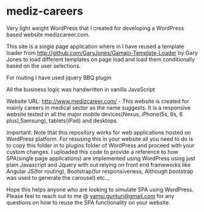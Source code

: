 # mediz-careers
Very light weight WordPress that I created for developing a WordPress based website medizcareer.com. 

This site is a single page application where in I have reused a template loader from http://github.com/GaryJones/Gamajo-Template-Loader by Gary Jones to load different templates on page load and load them conditionally based on the user selections.

For routing I have used jquery BBQ plugin

All the business logic was handwritten in vanilla JavaScript 

Website URL: http://www.medizcareer.com/ - 
This website is created for mainly careers in medical sector as the name suggests. It is a responsive website tested in all the major mobile devices(Nexus, iPhone(5s, 6s, 6 plus),Samsung), tablets(iPad) and desktops.

Important: Note that this repository works for web applications hosted on WordPress platform. For resusing this in your website all you need to do is to copy this folder in to plugins folder of WordPress and proceed with your custom changes. I uploaded this code to provide a reference to how SPA(single page applications) are implemented using WordPress using just plain Javascript and Jquery with out relying on front end frameworks like Angular JS(for routing), Bootstrap(for responsiveness, Although bootstrap was used to generate the carousel) etc..,

Hope this helps anyone who are looking to simulate SPA using WordPress. Please feel to reach out to me @ vamsi.gunturi@gmail.com for any questions on how to reuse the SPA functionality on your website.



